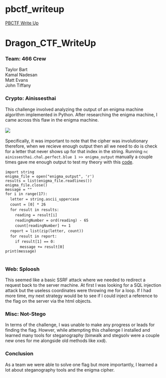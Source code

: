 # pbctf_writeup
[PBCTF Write Up](https://github.com/tbart27/pbctf_writeup)

# Dragon_CTF_WriteUp
### Team: 466 Crew
Taylor Bart<br>
Kamal Nadesan<br>
Matt Evans<br>
John Tiffany<br>

### Crypto: Ainissesthai
This challenge involved analyzing the output of an enigma machine algorithm implemented in Python. After researching the enigma machine, I came across this flaw in the enigma machine.<br>
<br>
![](https://github.com/tbart27/pbctf_writeup/blob/main/crypto1.png)<br>
<br>
Specifically, it was important to note that the cipher was involutionary therefore, when we recieve enough output then all we need to do is check for a letter that never shows up for that index in the string. Running `nc ainissesthai.chal.perfect.blue 1 >> enigma_output` manually a couple times gave me enough output to test my theory with this [code](https://github.com/tbart27/pbctf_writeup/blob/main/basicEnigmaBreaker.py).<br>
<br>
`import string`<br>
`enigma_file = open("enigma_output", 'r')`<br>
`results = list(enigma_file.readlines())`<br>
`enigma_file.close()`<br>
`message = ""`<br>
`for i in range(17):`<br>
&nbsp;&nbsp;&nbsp;&nbsp;`letter = string.ascii_uppercase`<br>
&nbsp;&nbsp;&nbsp;&nbsp;`count = [0] * 26`<br>
&nbsp;&nbsp;&nbsp;&nbsp;`for result in results:`<br>
&nbsp;&nbsp;&nbsp;&nbsp;&nbsp;&nbsp;&nbsp;&nbsp;`reading = result[i]`<br>
&nbsp;&nbsp;&nbsp;&nbsp;&nbsp;&nbsp;&nbsp;&nbsp;`readingNumber = ord(reading) - 65`<br>
&nbsp;&nbsp;&nbsp;&nbsp;&nbsp;&nbsp;&nbsp;&nbsp;`count[readingNumber] += 1`<br>
&nbsp;&nbsp;&nbsp;&nbsp;`report = list(zip(letter, count))`<br>
&nbsp;&nbsp;&nbsp;&nbsp;`for result in report:`<br>
&nbsp;&nbsp;&nbsp;&nbsp;&nbsp;&nbsp;&nbsp;&nbsp;`if result[1] == 0:`<br>
&nbsp;&nbsp;&nbsp;&nbsp;&nbsp;&nbsp;&nbsp;&nbsp;&nbsp;&nbsp;&nbsp;&nbsp;`message += result[0]`<br>
`print(message)`<br>
<br>
### Web: Sploosh
This seemed like a basic SSRF attack where we needed to redirect a request back to the server machine. At first I was looking for a SQL injection attack but the useless coordinates were throwing me for a loop. If I had more time, my next strategy would be to see if I could inject a reference to the flag on the server via the html objects.<br>
### Misc: Not-Stego
In terms of the challenge, I was unable to make any progress or leads for finding the flag. Howver, while attempting this challenge I installed and learned many tools for steganography (binwalk and stegsolv were a couple new ones for me alongside old methods like xxd).<br>
### Conclusion
As a team we were able to solve one flag but more importantly, I learned a lot about steganography tools and the enigma cipher.
